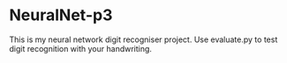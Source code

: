 # NeuralNet-p3
This is my neural network digit recogniser project.
Use evaluate.py to test digit recognition with your handwriting.
